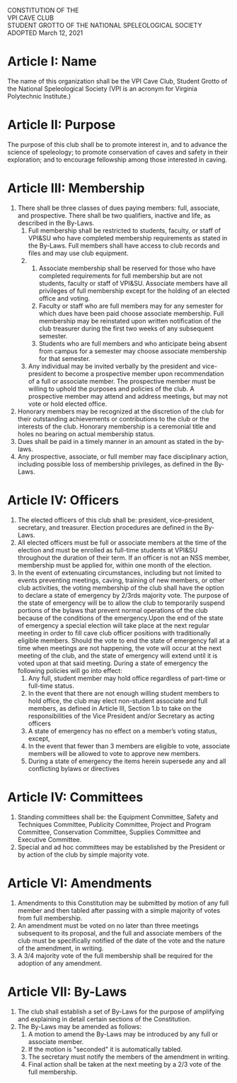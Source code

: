 CONSTITUTION OF THE  
VPI CAVE CLUB  
STUDENT GROTTO OF THE NATIONAL SPELEOLOGICAL SOCIETY  
ADOPTED March 12, 2021


# Article I: Name
The name of this organization shall be the VPI Cave Club, Student Grotto of the National Speleological Society (VPI is an acronym for Virginia Polytechnic Institute.)

# Article II: Purpose
The purpose of this club shall be to promote interest in, and to advance the science of speleology; to promote conservation of caves and safety in their exploration; and to encourage fellowship among those interested in caving.

# Article III: Membership
1. There shall be three classes of dues paying members: full, associate, and prospective. There shall be two qualifiers, inactive and life, as described in the By-Laws.
    1. Full membership shall be restricted to students, faculty, or staff of VPI&SU who have completed membership requirements as stated in the By-Laws. Full members shall have access to club records and files and may use club equipment.
    1.  1. Associate membership shall be reserved for those who have completed requirements for full membership but are not students, faculty or staff of VPI&SU. Associate members have all privileges of full membership except for the holding of an elected office and voting.
        1. Faculty or staff who are full members may for any semester for which dues have been paid choose associate membership. Full membership may be reinstated upon written notification of the club treasurer during the first two weeks of any subsequent semester.
        1. Students who are full members and who anticipate being absent from campus for a semester may choose associate membership for that semester.
    1. Any individual may be invited verbally by the president and vice-president to become a prospective member upon recommendation of a full or associate member. The prospective member must be willing to uphold the purposes and policies of the club. A prospective member may attend and address meetings, but may not vote or hold elected office.
1. Honorary members may be recognized at the discretion of the club for their outstanding achievements or contributions to the club or the interests of the club. Honorary membership is a ceremonial title and holes no bearing on actual membership status.
1. Dues shall be paid in a timely manner in an amount as stated in the by-laws.
1. Any prospective, associate, or full member may face disciplinary action, including possible loss of membership privileges, as defined in the By-Laws.

# Article IV: Officers
1. The elected officers of this club shall be: president, vice-president, secretary, and treasurer. Election procedures are defined in the By-Laws.
1. All elected officers must be full or associate members at the time of the election and must be enrolled as full-time students at VPI&SU throughout the duration of their term. If an officer is not an NSS member, membership must be applied for, within one month of the election.
1. In the event of extenuating circumstances, including but not limited to events preventing meetings, caving, training of new members, or other club activities, the voting membership of the club shall have the option to declare a state of emergency by 2/3rds majority vote. The purpose of the state of emergency will be to allow the club to temporarily suspend portions of the bylaws that prevent normal operations of the club because of the conditions of the emergency.Upon the end of the state of emergency a special election will take place at the next regular meeting in order to fill cave club officer positions with traditionally eligible members. Should the vote to end the state of emergency fall at a time when meetings are not happening, the vote will occur at the next meeting of the club, and the state of emergency will extend until it is voted upon at that said meeting. During a state of emergency the following policies will go into effect:
    1. Any full, student member may hold office regardless of part-time or full-time status.
    1. In the event that there are not enough willing student members to hold office, the club may elect non-student associate and full members, as defined in Article III, Section 1.b to take on the responsibilities of the Vice President and/or Secretary as acting officers
    1. A state of emergency has no effect on a member’s voting status, except,
    1. In the event that fewer than 3 members are eligible to vote, associate members will be allowed to vote to approve new members.
    1. During a state of emergency the items herein supersede any and all conflicting bylaws or directives

# Article IV: Committees
1. Standing committees shall be: the Equipment Committee, Safety and Techniques Committee, Publicity Committee, Project and Program Committee, Conservation Committee, Supplies Committee and Executive Committee.
1. Special and ad hoc committees may be established by the President or by action of the club by simple majority vote.

# Article VI: Amendments
1. Amendments to this Constitution may be submitted by motion of any full member and then tabled after passing with a simple majority of votes from full membership.
1. An amendment must be voted on no later than three meetings subsequent to its proposal, and the full and associate members of the club must be specifically notified of the date of the vote and the nature of the amendment, in writing.
1. A 3/4 majority vote of the full membership shall be required for the adoption of any amendment.

# Article VII: By-Laws
1. The club shall establish a set of By-Laws for the purpose of amplifying and explaining in detail certain sections of the Constitution.
1. The By-Laws may be amended as follows:
    1. A motion to amend the By-Laws may be introduced by any full or associate member.
    1. If the motion is "seconded" it is automatically tabled.
    1. The secretary must notify the members of the amendment in writing.
    1. Final action shall be taken at the next meeting by a 2/3 vote of the full membership.
